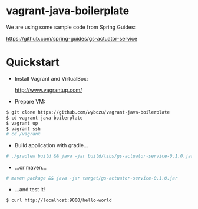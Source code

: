 vagrant-java-boilerplate
========================

We are using some sample code from Spring Guides:

https://github.com/spring-guides/gs-actuator-service

Quickstart
==========

* Install Vagrant and VirtualBox:

  http://www.vagrantup.com/

* Prepare VM:

```sh
$ git clone https://github.com/wybczu/vagrant-java-boilerplate
$ cd vagrant-java-boilerplate
$ vagrant up
$ vagrant ssh
# cd /vagrant
```

* Build application with gradle...

```sh
# ./gradlew build && java -jar build/libs/gs-actuator-service-0.1.0.jar
```

* ...or maven...

```sh
# maven package && java -jar target/gs-actuator-service-0.1.0.jar
```

* ...and test it!

```sh
$ curl http://localhost:9000/hello-world
```
